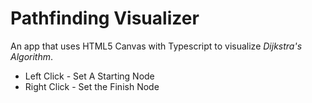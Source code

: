 # Pathfinding Visualizer

An app that uses HTML5 Canvas with Typescript to visualize _Dijkstra's Algorithm_.

- Left Click - Set A Starting Node
- Right Click - Set the Finish Node
